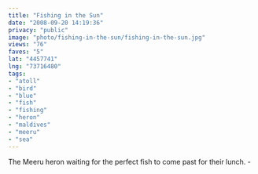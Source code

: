 ```yaml
---
title: "Fishing in the Sun"
date: "2008-09-20 14:19:36"
privacy: "public"
image: "photo/fishing-in-the-sun/fishing-in-the-sun.jpg"
views: "76"
faves: "5"
lat: "4457741"
lng: "73716480"
tags:
- "atoll"
- "bird"
- "blue"
- "fish"
- "fishing"
- "heron"
- "maldives"
- "meeru"
- "sea"
---
```

The Meeru heron waiting for the perfect fish to come past for their lunch. - <a href="/photos/2008/09/20/fishing-in-the-sun"></a>
